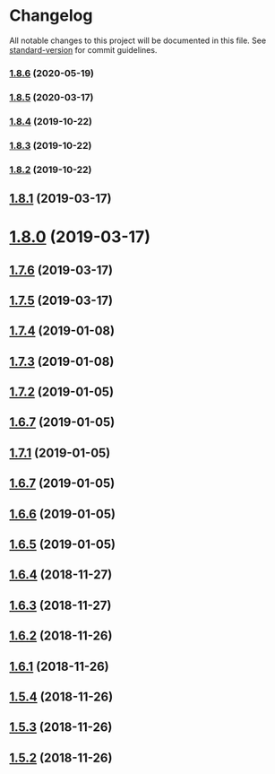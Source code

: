 # Changelog

All notable changes to this project will be documented in this file. See [standard-version](https://github.com/conventional-changelog/standard-version) for commit guidelines.

### [1.8.6](https://github.com/trungnghia112/frontend-seed-4/compare/v1.8.5...v1.8.6) (2020-05-19)

### [1.8.5](https://github.com/trungnghia112/frontend-seed-4/compare/v1.8.2...v1.8.5) (2020-03-17)

### [1.8.4](https://github.com/trungnghia112/frontend-seed-4/compare/v1.8.2...v1.8.4) (2019-10-22)

### [1.8.3](https://github.com/trungnghia112/frontend-seed-4/compare/v1.8.2...v1.8.3) (2019-10-22)

### [1.8.2](https://github.com/trungnghia112/frontend-seed-4/compare/v1.8.1...v1.8.2) (2019-10-22)

## [1.8.1](https://github.com/trungnghia112/frontend-seed-4/compare/v1.7.6...v1.8.1) (2019-03-17)

# [1.8.0](https://github.com/trungnghia112/frontend-seed-4/compare/v1.7.6...v1.8.0) (2019-03-17)

## [1.7.6](https://github.com/trungnghia112/frontend-seed-4/compare/v1.7.5...v1.7.6) (2019-03-17)

## [1.7.5](https://github.com/trungnghia112/frontend-seed-4/compare/v1.7.4...v1.7.5) (2019-03-17)

<a name="1.7.4"></a>

## [1.7.4](https://github.com/trungnghia112/frontend-seed-4/compare/v1.7.3...v1.7.4) (2019-01-08)

<a name="1.7.3"></a>

## [1.7.3](https://github.com/trungnghia112/frontend-seed-4/compare/v1.7.2...v1.7.3) (2019-01-08)

<a name="1.7.2"></a>

## [1.7.2](https://github.com/trungnghia112/frontend-seed-4/compare/v1.7.1...v1.7.2) (2019-01-05)

<a name="1.6.7"></a>

## [1.6.7](https://github.com/trungnghia112/frontend-seed-4/compare/v1.6.6...v1.6.7) (2019-01-05)

<a name="1.7.1"></a>

## [1.7.1](https://github.com/trungnghia112/frontend-seed-4/compare/v1.6.6...v1.7.1) (2019-01-05)

<a name="1.6.7"></a>

## [1.6.7](https://github.com/trungnghia112/frontend-seed-4/compare/v1.6.6...v1.6.7) (2019-01-05)

<a name="1.6.6"></a>

## [1.6.6](https://github.com/trungnghia112/frontend-seed-4/compare/v1.6.5...v1.6.6) (2019-01-05)

<a name="1.6.5"></a>

## [1.6.5](https://github.com/trungnghia112/frontend-seed-4/compare/v1.6.4...v1.6.5) (2019-01-05)

<a name="1.6.4"></a>

## [1.6.4](https://github.com/trungnghia112/frontend-seed-4/compare/v1.6.3...v1.6.4) (2018-11-27)

<a name="1.6.3"></a>

## [1.6.3](https://github.com/trungnghia112/frontend-seed-4/compare/v1.6.2...v1.6.3) (2018-11-27)

<a name="1.6.2"></a>

## [1.6.2](https://github.com/trungnghia112/frontend-seed-4/compare/v1.6.1...v1.6.2) (2018-11-26)

<a name="1.6.1"></a>

## [1.6.1](https://github.com/trungnghia112/frontend-seed-4/compare/v1.5.4...v1.6.1) (2018-11-26)

<a name="1.5.4"></a>

## [1.5.4](https://github.com/trungnghia112/frontend-seed-4/compare/v1.5.1...v1.5.4) (2018-11-26)

<a name="1.5.3"></a>

## [1.5.3](https://github.com/trungnghia112/frontend-seed-4/compare/v1.5.1...v1.5.3) (2018-11-26)

<a name="1.5.2"></a>

## [1.5.2](https://github.com/trungnghia112/frontend-seed-4/compare/v1.5.1...v1.5.2) (2018-11-26)
